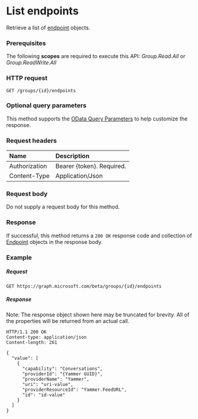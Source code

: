 # List endpoints

Retrieve a list of [endpoint](../resources/endpoint.md) objects.

### Prerequisites
The following **scopes** are required to execute this API: *Group.Read.All* or *Group.ReadWrite.All*
### HTTP request
<!-- { "blockType": "ignored" } -->
```http
GET /groups/{id}/endpoints
```
### Optional query parameters
This method supports the [OData Query Parameters](http://developer.microsoft.com/en-us/graph/docs/overview/query_parameters) to help customize the response.

### Request headers
| Name      |Description|
|:----------|:----------|
| Authorization  | Bearer {token}. Required.|
| Content-Type   | Application/Json |

### Request body
Do not supply a request body for this method.
### Response
If successful, this method returns a `200 OK` response code and collection of [Endpoint](../resources/endpoint.md) objects in the response body.
### Example
##### Request

<!-- {
  "blockType": "request",
  "name": "get_endpoints"
}-->
```http
GET https://graph.microsoft.com/beta/groups/{id}/endpoints
```
##### Response
Note: The response object shown here may be truncated for brevity. All of the properties will be returned from an actual call.
<!-- {
  "blockType": "response",
  "truncated": true,
  "@odata.type": "microsoft.graph.Endpoint",
  "isCollection": true
} -->
```http
HTTP/1.1 200 OK
Content-type: application/json
Content-length: 261

{
  "value": [
    {
      "capability": "Conversations",
      "providerId": "{Yammer GUID}",
      "providerName": "Yammer",
      "uri": "uri-value",
      "providerResourceId": "Yammer.FeedURL",
      "id": "id-value"
    }
  ]
}
```

<!-- uuid: 8fcb5dbc-d5aa-4681-8e31-b001d5168d79
2015-10-25 14:57:30 UTC -->
<!-- {
  "type": "#page.annotation",
  "description": "List endpoints",
  "keywords": "",
  "section": "documentation",
  "tocPath": ""
}-->